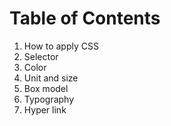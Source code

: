 # Table of Contents

1. How to apply CSS
2. Selector
3. Color
4. Unit and size
5. Box model
6. Typography
7. Hyper link